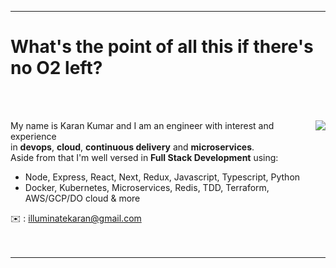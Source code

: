 <hr />
<h1> What's the point of all this if there's no O2 left? </h1>
<br />
<br />
<p align="left">
 <img align="right" src="https://media.tenor.com/images/c996ba98b37318a45c5f5f2c40ad331f/tenor.gif"/>
 My name is Karan Kumar and I am an engineer with interest and experience <br /> in <strong>devops</strong>, <strong>cloud</strong>, <strong>continuous delivery</strong> and <strong>microservices</strong>.
 <br/> 
Aside from that I'm well versed in <strong>Full Stack Development</strong> using:</p> 

- Node, Express, React, Next, Redux, Javascript, Typescript, Python
- Docker, Kubernetes, Microservices, Redis, TDD, Terraform, AWS/GCP/DO cloud & more

✉️ : illuminatekaran@gmail.com
<br />
<br />
<br />
<hr />
